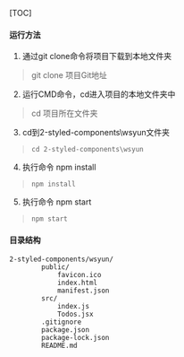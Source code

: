 [TOC]

#### 运行方法

1. 通过git clone命令将项目下载到本地文件夹
> git clone 项目Git地址
2. 运行CMD命令，cd进入项目的本地文件夹中
> cd 项目所在文件夹
3. cd到2-styled-components\wsyun文件夹
> `cd 2-styled-components\wsyun`
4. 执行命令 npm install 
> `npm install`
5. 执行命令 npm start
> `npm start`

#### 目录结构

    2-styled-components/wsyun/
            public/
                favicon.ico
                index.html
                manifest.json
            src/
                index.js
                Todos.jsx
            .gitignore
            package.json
            package-lock.json
            README.md

